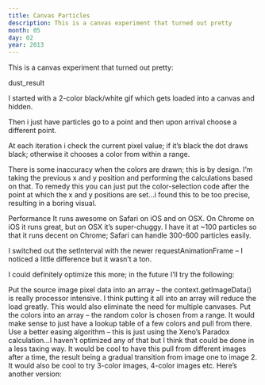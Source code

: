 ```yaml
---
title: Canvas Particles
description: This is a canvas experiment that turned out pretty
month: 05
day: 02
year: 2013
---
```

This is a canvas experiment that turned out pretty:

dust_result

 

I started with a 2-color black/white gif which gets loaded into a canvas and hidden.

Then i just have particles go to a point and then upon arrival choose a different point.

At each iteration i check the current pixel value; if it’s black the dot draws black; otherwise it chooses a color from within a range.

There is some inaccuracy when the colors are drawn; this is by design. I’m taking the previous x and y position and performing the calculations based on that. To remedy this you can just put the color-selection code after the point at which the x and y positions are set…i found this to be too precise, resulting in a boring visual.

Performance
It runs awesome on Safari on iOS and on OSX. On Chrome on iOS it runs great, but on OSX it’s super-chuggy. I have it at ~100 particles so that it runs decent on Chrome; Safari can handle 300-600 particles easily.

I switched out the setInterval with the newer requestAnimationFrame – I noticed a little difference but it wasn’t a ton.

I could definitely optimize this more; in the future I’ll try the following:

Put the source image pixel data into an array – the context.getImageData() is really processor intensive. I think putting it all into an array will reduce the load greatly. This would also eliminate the need for multiple canvases.
Put the colors into an array – the random color is chosen from a range. It would make sense to just have a lookup table of a few colors and pull from there.  
Use a better easing algorithm – this is just using the Xeno’s Paradox calculation…I haven’t optimized any of that but I think that could be done in a less taxing way.
It would be cool to have this pull from different images after a time, the result being a gradual transition from image one to image 2.
It would also be cool to try 3-color images, 4-color images etc.
Here’s another version: